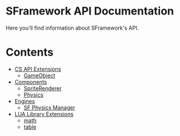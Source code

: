 # SFramework API Documentation
Here you'll find information about SFramework's API.

# Contents
- [CS API Extensions](https://github.com/mitchwadair/sidescroller-framework/tree/master/doc/API/CS%20API%20Extensions)
  - [GameObject](https://github.com/mitchwadair/sidescroller-framework/blob/master/doc/API/CS%20API%20Extensions/GameObject.md)
- [Components](https://github.com/mitchwadair/sidescroller-framework/tree/master/doc/API/Components)
  - [SpriteRenderer](https://github.com/mitchwadair/sidescroller-framework/blob/master/doc/API/Components/SpriteRenderer.md)
  - [Physics](https://github.com/mitchwadair/sidescroller-framework/blob/master/doc/API/Components/Physics.md)
- [Engines](https://github.com/mitchwadair/sidescroller-framework/tree/master/doc/API/Engines)
  - [SF Physics Manager](https://github.com/mitchwadair/sidescroller-framework/blob/master/doc/API/Engines/SF%20Physics%20Manager.md)
- [LUA Library Extensions]()
  - [math](https://github.com/mitchwadair/sidescroller-framework/blob/master/doc/API/LUA%20Library%20Extensions/math.md)
  - [table](https://github.com/mitchwadair/sidescroller-framework/blob/master/doc/API/LUA%20Library%20Extensions/table.md)
